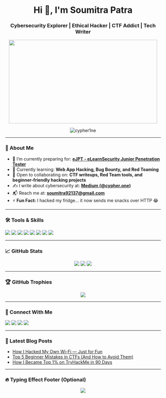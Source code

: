 <h1 align="center">Hi 👋, I'm Soumitra Patra</h1>
<h3 align="center">Cybersecurity Explorer | Ethical Hacker | CTF Addict | Tech Writer</h3>

<p align="center">
  <img src="https://media.giphy.com/media/qgQUggAC3Pfv687qPC/giphy.gif" width="480" height="270" />
</p>

<p align="center">
  <img src="https://komarev.com/ghpvc/?username=cypher1ne&label=Profile%20views&color=0e75b6&style=flat" alt="cypher1ne" />
</p>

---

### 🧠 About Me

- 🔭 I’m currently preparing for: [**eJPT - eLearnSecurity Junior Penetration Tester**](https://ine.com/security/certifications/ejpt-certification)
- 🌱 Currently learning: **Web App Hacking, Bug Bounty, and Red Teaming**
- 👯 Open to collaborating on: **CTF writeups, Red Team tools, and beginner-friendly hacking projects**
- ✍️ I write about cybersecurity at: [**Medium (@cypher.one)**](https://medium.com/@cypher.one)
- 📬 Reach me at: **soumitra92137@gmail.com**
- ⚡ **Fun Fact:** I hacked my fridge… it now sends me snacks over HTTP 😂

---

### 🛠️ Tools & Skills

<p align="left">
  <img src="https://img.shields.io/badge/Linux-%23323331.svg?style=for-the-badge&logo=linux&logoColor=white"/>
  <img src="https://img.shields.io/badge/Burp%20Suite-ff5722?style=for-the-badge&logo=burpsuite&logoColor=white"/>
  <img src="https://img.shields.io/badge/Nmap-4caf50?style=for-the-badge&logo=data:image/svg+xml;base64,..."/>
  <img src="https://img.shields.io/badge/TryHackMe-%2312100E.svg?style=for-the-badge&logo=tryhackme&logoColor=white"/>
  <img src="https://img.shields.io/badge/HTML5-e34c26?style=for-the-badge&logo=html5&logoColor=white"/>
  <img src="https://img.shields.io/badge/CSS3-264de4?style=for-the-badge&logo=css3&logoColor=white"/>
  <img src="https://img.shields.io/badge/C-00599C?style=for-the-badge&logo=c&logoColor=white"/>
  <img src="https://img.shields.io/badge/Git-%23f34f29.svg?style=for-the-badge&logo=git&logoColor=white"/>
</p>

---

### 📈 GitHub Stats

<p align="center">
  <img src="https://github-readme-stats.vercel.app/api?username=cypher1ne&show_icons=true&theme=tokyonight" />
  <img src="https://github-readme-streak-stats.herokuapp.com/?user=cypher1ne&theme=tokyonight" />
  <img src="https://github-profile-summary-cards.vercel.app/api/cards/profile-details?username=cypher1ne&theme=tokyonight" />
</p>

---

### 🏆 GitHub Trophies

<p align="center">
  <img src="https://github-profile-trophy.vercel.app/?username=cypher1ne&theme=onedark&row=1&column=6" />
</p>

---

### 🔗 Connect With Me

<p align="left">
  <a href="https://twitter.com/cypher_1ne" target="_blank"><img src="https://img.shields.io/badge/X-1DA1F2?style=for-the-badge&logo=twitter&logoColor=white" /></a>
  <a href="https://instagram.com/soumitra_patra921" target="_blank"><img src="https://img.shields.io/badge/Instagram-E4405F?style=for-the-badge&logo=instagram&logoColor=white" /></a>
  <a href="https://medium.com/@cypher.one" target="_blank"><img src="https://img.shields.io/badge/Medium-12100E?style=for-the-badge&logo=medium&logoColor=white" /></a>
  <a href="https://tryhackme.com/p/YOUR_USERNAME" target="_blank"><img src="https://img.shields.io/badge/TryHackMe-red?style=for-the-badge&logo=tryhackme&logoColor=white" /></a>
</p>

---

### 📕 Latest Blog Posts
<!-- BLOG-POST-LIST:START -->
<!-- Replace with GitHub Action or manual links -->
- [How I Hacked My Own Wi-Fi — Just for Fun](https://medium.com/@cypher.one/your-blog-link)
- [Top 5 Beginner Mistakes in CTFs (And How to Avoid Them)](https://medium.com/@cypher.one/your-blog-link)
- [How I Became Top 1% on TryHackMe in 90 Days](https://medium.com/@cypher.one/your-blog-link)
<!-- BLOG-POST-LIST:END -->

---

### 🔥 Typing Effect Footer (Optional)
<p align="center">
  <img src="https://readme-typing-svg.herokuapp.com?font=Fira+Code&duration=3000&pause=1000&center=true&vCenter=true&width=435&lines=Always+Learning+...;Always+Hacking...;Hack+to+Learn+%7C+Learn+to+Hack" />
</p>
